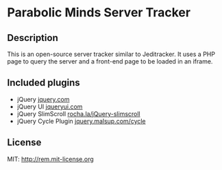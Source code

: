 # Parabolic Minds Server Tracker #

## Description ##

This is an open-source server tracker similar to Jeditracker. It uses a PHP page to query the server and a front-end page to be loaded in an iframe.

## Included plugins ##

* jQuery [jquery.com](jquery.com)
* jQuery UI [jqueryui.com](jqueryui.com)
* jQuery SlimScroll [rocha.la/jQuery-slimscroll](rocha.la/jQuery-slimscroll)
* jQuery Cycle Plugin [jquery.malsup.com/cycle](jquery.malsup.com/cycle)

## License ##

MIT: http://rem.mit-license.org
